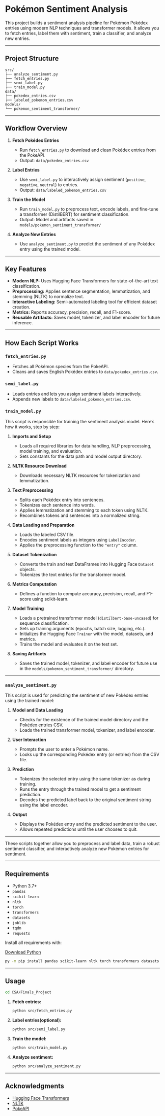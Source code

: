 # Pokémon Sentiment Analysis

This project builds a sentiment analysis pipeline for Pokémon Pokédex entries using modern NLP techniques and transformer models. It allows you to fetch entries, label them with sentiment, train a classifier, and analyze new entries.

---

## Project Structure

```
src/
├── analyze_sentiment.py     
├── fetch_entries.py          
├── semi_label.py             
├── train_model.py            
data/
├── pokedex_entries.csv       
├── labeled_pokemon_entries.csv 
models/
└── pokemon_sentiment_transformer/ 
```

---

## Workflow Overview

1. **Fetch Pokédex Entries**
   - Run `fetch_entries.py` to download and clean Pokédex entries from the PokeAPI.
   - Output: `data/pokedex_entries.csv`

2. **Label Entries**
   - Use `semi_label.py` to interactively assign sentiment (`positive`, `negative`, `neutral`) to entries.
   - Output: `data/labeled_pokemon_entries.csv`

3. **Train the Model**
   - Run `train_model.py` to preprocess text, encode labels, and fine-tune a transformer (DistilBERT) for sentiment classification.
   - Output: Model and artifacts saved in `models/pokemon_sentiment_transformer/`

4. **Analyze New Entries**
   - Use `analyze_sentiment.py` to predict the sentiment of any Pokédex entry using the trained model.

---

## Key Features

- **Modern NLP:** Uses Hugging Face Transformers for state-of-the-art text classification.
- **Preprocessing:** Applies sentence segmentation, lemmatization, and stemming (NLTK) to normalize text.
- **Interactive Labeling:** Semi-automated labeling tool for efficient dataset creation.
- **Metrics:** Reports accuracy, precision, recall, and F1-score.
- **Reusable Artifacts:** Saves model, tokenizer, and label encoder for future inference.

---

## How Each Script Works

### `fetch_entries.py`
- Fetches all Pokémon species from the PokeAPI.
- Cleans and saves English Pokédex entries to `data/pokedex_entries.csv`.

### `semi_label.py`
- Loads entries and lets you assign sentiment labels interactively.
- Appends new labels to `data/labeled_pokemon_entries.csv`.

### `train_model.py`
This script is responsible for training the sentiment analysis model. Here’s how it works, step by step:

1. **Imports and Setup**
   - Loads all required libraries for data handling, NLP preprocessing, model training, and evaluation.
   - Sets constants for the data path and model output directory.

2. **NLTK Resource Download**
   - Downloads necessary NLTK resources for tokenization and lemmatization.

3. **Text Preprocessing**
   - Splits each Pokédex entry into sentences.
   - Tokenizes each sentence into words.
   - Applies lemmatization and stemming to each token using NLTK.
   - Recombines tokens and sentences into a normalized string.

4. **Data Loading and Preparation**
   - Loads the labeled CSV file.
   - Encodes sentiment labels as integers using `LabelEncoder`.
   - Applies the preprocessing function to the `"entry"` column.

5. **Dataset Tokenization**
   - Converts the train and test DataFrames into Hugging Face `Dataset` objects.
   - Tokenizes the text entries for the transformer model.

6. **Metrics Computation**
   - Defines a function to compute accuracy, precision, recall, and F1-score using scikit-learn.

7. **Model Training**
   - Loads a pretrained transformer model (`distilbert-base-uncased`) for sequence classification.
   - Sets up training arguments (epochs, batch size, logging, etc.).
   - Initializes the Hugging Face `Trainer` with the model, datasets, and metrics.
   - Trains the model and evaluates it on the test set.

8. **Saving Artifacts**
   - Saves the trained model, tokenizer, and label encoder for future use in the `models/pokemon_sentiment_transformer/` directory.

---

### `analyze_sentiment.py`
This script is used for predicting the sentiment of new Pokédex entries using the trained model:

1. **Model and Data Loading**
   - Checks for the existence of the trained model directory and the Pokédex entries CSV.
   - Loads the trained transformer model, tokenizer, and label encoder.

2. **User Interaction**
   - Prompts the user to enter a Pokémon name.
   - Looks up the corresponding Pokédex entry (or entries) from the CSV file.

3. **Prediction**
   - Tokenizes the selected entry using the same tokenizer as during training.
   - Runs the entry through the trained model to get a sentiment prediction.
   - Decodes the predicted label back to the original sentiment string using the label encoder.

4. **Output**
   - Displays the Pokédex entry and the predicted sentiment to the user.
   - Allows repeated predictions until the user chooses to quit.

---

These scripts together allow you to preprocess and label data, train a robust sentiment classifier, and interactively analyze new Pokémon entries for sentiment.

---

## Requirements

- Python 3.7+ 
- `pandas`
- `scikit-learn`
- `nltk`
- `torch`
- `transformers`
- `datasets`
- `joblib`
- `tqdm`
- `requests`

Install all requirements with:

[Download Python](https://www.python.org/downloads/)

```sh
py -m pip install pandas scikit-learn nltk torch transformers datasets joblib tqdm requests
```

---

## Usage

```sh
cd CSA/Finals_Project
```

1. **Fetch entries:**
   ```sh
   python src/fetch_entries.py
   ```

2. **Label entries(optional):**
   ```sh
   python src/semi_label.py
   ```

3. **Train the model:**
   ```sh
   python src/train_model.py
   ```

4. **Analyze sentiment:**
   ```sh
   python src/analyze_sentiment.py
   ```

---

## Acknowledgments

- [Hugging Face Transformers](https://huggingface.co/transformers/)
- [NLTK](https://www.nltk.org/)
- [PokeAPI](https://pokeapi.co/)